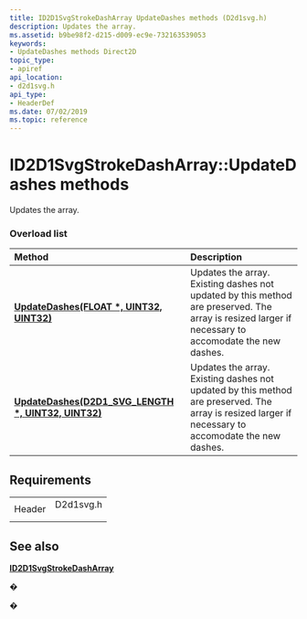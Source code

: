 ```yaml
---
title: ID2D1SvgStrokeDashArray UpdateDashes methods (D2d1svg.h)
description: Updates the array.
ms.assetid: b9be98f2-d215-d009-ec9e-732163539053
keywords:
- UpdateDashes methods Direct2D
topic_type:
- apiref
api_location:
- d2d1svg.h
api_type:
- HeaderDef
ms.date: 07/02/2019
ms.topic: reference
---
```


# ID2D1SvgStrokeDashArray::UpdateDashes methods

Updates the array.

### Overload list



| Method                                                                                               | Description                                                                                                                                                    |
|:-----------------------------------------------------------------------------------------------------|:---------------------------------------------------------------------------------------------------------------------------------------------------------------|
| [**UpdateDashes(FLOAT \*, UINT32, UINT32)**](https://msdn.microsoft.com/library/Mt797922(v=VS.85).aspx)               | Updates the array. Existing dashes not updated by this method are preserved. The array is resized larger if necessary to accomodate the new dashes.<br/> |
| [**UpdateDashes(D2D1\_SVG\_LENGTH \*, UINT32, UINT32)**](https://msdn.microsoft.com/library/Mt797923(v=VS.85).aspx) | Updates the array. Existing dashes not updated by this method are preserved. The array is resized larger if necessary to accomodate the new dashes.<br/> |



## Requirements



|                   |                                                                                      |
|-------------------|--------------------------------------------------------------------------------------|
| Header<br/> | <dl> <dt>D2d1svg.h</dt> </dl> |



## See also

<dl> <dt>

[**ID2D1SvgStrokeDashArray**](https://msdn.microsoft.com/library/Mt797917(v=VS.85).aspx)
</dt> </dl>

�

�





